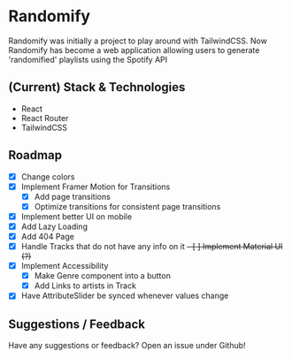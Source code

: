 # Randomify

Randomify was initially a project to play around with TailwindCSS. Now Randomify has become a web application allowing users to generate 'randomified' playlists using the Spotify API

## (Current) Stack & Technologies

- React
- React Router
- TailwindCSS

## Roadmap

- [x] Change colors
- [x] Implement Framer Motion for Transitions
  - [x] Add page transitions
  - [x] Optimize transitions for consistent page transitions
- [x] Implement better UI on mobile
- [x] Add Lazy Loading
- [x] Add 404 Page
- [x] Handle Tracks that do not have any info on it
      ~~- [ ] Implement Material UI (?)~~
- [x] Implement Accessibility
  - [x] Make Genre component into a button
  - [x] Add Links to artists in Track
- [x] Have AttributeSlider be synced whenever values change

## Suggestions / Feedback

Have any suggestions or feedback? Open an issue under Github!
